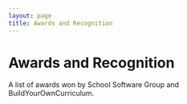 ```yaml
---
layout: page
title: Awards and Recognition
---
```


# Awards and Recognition

A list of awards won by School Software Group and BuildYourOwnCurriculum.
